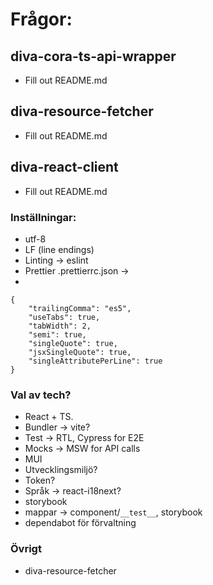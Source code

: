 # Frågor:

## diva-cora-ts-api-wrapper

-   Fill out README.md

## diva-resource-fetcher

-   Fill out README.md

## diva-react-client

-   Fill out README.md

### Inställningar:

-   utf-8
-   LF (line endings)
-   Linting -> eslint
-   Prettier .prettierrc.json ->
-

```
{
    "trailingComma": "es5",
    "useTabs": true,
    "tabWidth": 2,
    "semi": true,
    "singleQuote": true,
    "jsxSingleQuote": true,
    "singleAttributePerLine": true
}
```

### Val av tech?

-   React + TS.
-   Bundler -> vite?
-   Test -> RTL, Cypress for E2E
-   Mocks -> MSW for API calls
-   MUI
-   Utvecklingsmiljö?
-   Token?
-   Språk -> react-i18next?
-   storybook
-   mappar -> component/`__test__`, storybook
-   dependabot för förvaltning

### Övrigt

-   diva-resource-fetcher
